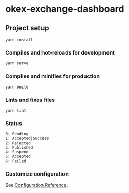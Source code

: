# okex-exchange-dashboard

## Project setup
```
yarn install
```

### Compiles and hot-reloads for development
```
yarn serve
```

### Compiles and minifies for production
```
yarn build
```

### Lints and fixes files
```
yarn lint
```

### Status
```
0: Pending
1: Accepted|Success
2: Rejected
3: Published
4: Suspend
5: Accepted
6: Failed
```

### Customize configuration
See [Configuration Reference](https://cli.vuejs.org/config/).
